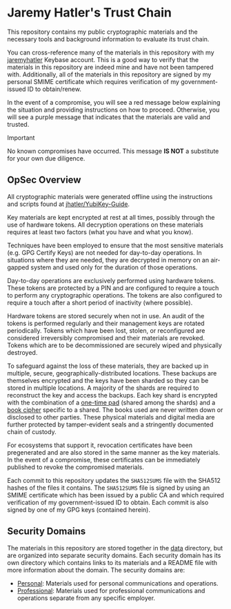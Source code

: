 # Jaremy Hatler's Trust Chain

This repository contains my public cryptographic materials and the necessary tools and background
information to evaluate its trust chain.

You can cross-reference many of the materials in this repository with my
[jaremyhatler](https://keybase.io/jaremyhatler) Keybase account. This is a good way to verify
that the materials in this repository are indeed mine and have not been tampered with.
Additionally, all of the materials in this repository are signed by my personal SMIME certificate
which requires verification of my government-issued ID to obtain/renew.

In the event of a compromise, you will see a red message below explaining the situation and
providing instructions on how to proceed. Otherwise, you will see a purple message that 
indicates that the materials are valid and trusted.

> [!IMPORTANT]  
> No known compromises have occurred.
> This message **IS NOT** a substitute for your own due diligence.

## OpSec Overview

All cryptographic materials were generated offline using the instructions and scripts found at
[jhatler/YubiKey-Guide](https://github.com/jhatler/YubiKey-Guide).

Key materials are kept encrypted at rest at all times, possibly through the use of hardware tokens.
All decryption operations on these materials requires at least two factors (what you have and what
you know).

Techniques have been employed to ensure that the most sensitive materials (e.g. GPG Certify Keys)
are not needed for day-to-day operations. In situations where they are needed, they are decrypted
in memory on an air-gapped system and used only for the duration of those operations.

Day-to-day operations are exclusively performed using hardware tokens. These tokens are protected
by a PIN and are configured to require a touch to perform any cryptographic operations. The tokens
are also configured to require a touch after a short period of inactivity (where possible).

Hardware tokens are stored securely when not in use. An audit of the tokens is performed
regularly and their management keys are rotated periodically. Tokens which have been lost, stolen,
or reconfigured are considered irreversibly compromised and their materials are revoked. Tokens
which are to be decommissioned are securely wiped and physically destroyed.

To safeguard against the loss of these materials, they are backed up in multiple, secure,
geographically-distributed locations. These backups are themselves encrypted and the keys have been
sharded so they can be stored in multiple locations. A majority of the shards are required to
reconstruct the key and access the backups. Each key shard is encrypted with the combination of a
[one-time pad](https://en.wikipedia.org/wiki/One-time_pad) (shared among the shards) and a
[book cipher](https://en.wikipedia.org/wiki/Book_cipher) specific to a shared. The books used are
never written down or disclosed to other parties. These physical materials and digital media are
further protected by tamper-evident seals and a stringently documented chain of custody. 

For ecosystems that support it, revocation certificates have been pregenerated and are also stored
in the same manner as the key materials. In the event of a compromise, these certificates can be
immediately published to revoke the compromised materials.

Each commit to this repository updates the `SHA512SUMS` file with the SHA512 hashes of the files
it contains. The `SHA512SUMS` file is signed by using an SMIME certificate which has been issued by
a public CA and which required verification of my government-issued ID to obtain. Each commit is
also signed by one of my GPG keys (contained herein).

## Security Domains

The materials in this repository are stored together in the [data](data) directory, but are
organized into separate security domains. Each security domain has its own directory which
contains links to its materials and a README file with more information about the domain.
The security domains are:
- [Personal](personal): Materials used for personal communications and operations.
- [Professional](professional): Materials used for professional communications and operations
  separate from any specific employer.
